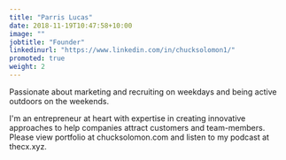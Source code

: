 ```yaml
---
title: "Parris Lucas"
date: 2018-11-19T10:47:58+10:00
image: ""
jobtitle: "Founder"
linkedinurl: "https://www.linkedin.com/in/chucksolomon1/"
promoted: true
weight: 2
---
```


Passionate about marketing and recruiting on weekdays and being active outdoors on the weekends. 

I'm an entrepreneur at heart with expertise in creating innovative approaches to help companies attract customers and team-members. Please view portfolio at chucksolomon.com and listen to my podcast at thecx.xyz.
